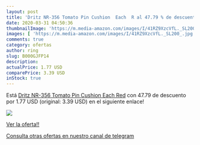 ```yaml
---
layout: post
title: 'Dritz NR-356 Tomato Pin Cushion  Each  R al 47.79 % de descuento'
date: 2020-03-31 04:50:36
thumbnailImage: 'https://m.media-amazon.com/images/I/41RZ9XzcVfL._SL200_.jpg'
images: [ 'https://m.media-amazon.com/images/I/41RZ9XzcVfL._SL200_.jpg' ]
comments: true
category: ofertas
author: ring
slug: B000GJFP14
description:
actualPrice: 1.77 USD
comparePrice: 3.39 USD
inStock: true
---
```


Está [Dritz NR-356 Tomato Pin Cushion  Each  Red](https://www.amazon.com/dp/B000GJFP14/?tag=redken08-20) con 47.79 de descuento por 1.77 USD (original: 3.39 USD) en el siguiente enlace!

[![](https://m.media-amazon.com/images/I/41RZ9XzcVfL._SL200_.jpg)](https://www.amazon.com/dp/B000GJFP14/?tag=redken08-20)

[Ver la oferta!!](https://www.amazon.com/dp/B000GJFP14/?tag=redken08-20)

[Consulta otras ofertas en nuestro canal de telegram](https://t.me/s/ofertas25)
